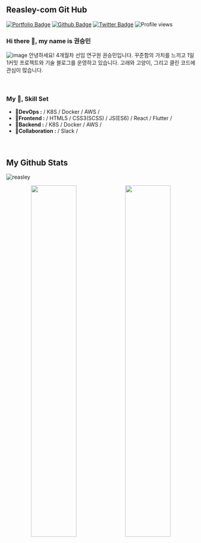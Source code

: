 ## Reasley-com Git Hub
[![Portfolio Badge](https://img.shields.io/badge/portfolio-web-blue?style=flat&link=reasley.com/)](reasley.com/)
[![Github Badge](https://img.shields.io/badge/-reasley-grey?style=flat&logo=github&logoColor=white&link=https://github.com/reasley/)](https://www.github.com/reasley-com/)
[![Twitter Badge](https://img.shields.io/badge/-reasley-00acee?style=flat&logo=twitter&logoColor=white&link=https://twitter.com/reasley/)](https://www.twitter.com/reasley/)
![Profile views](https://gpvc.arturio.dev/reasley-com)  



### Hi there 👋, my name is 권승민
![image](https://user-images.githubusercontent.com/33018600/116790473-49faa200-aaef-11eb-8234-32c55c909e5e.png)
안녕하세요! 4개월차 선임 연구원 권승민입니다. 
꾸준함의 가치를 느끼고 1일 1커밋 프로젝트와 기술 블로그를 운영하고 있습니다.
고래와 고양이, 그리고 클린 코드에 관심이 많습니다.


ㅤ
### My 📝, Skill Set
- **🔭DevOps   :** / K8S / Docker / AWS /
- **🌱Frontend :** / HTML5 / CSS3(SCSS) / JS(ES6) / React / Flutter /
- **💬Backend  :** / K8S / Docker / AWS /
- **👯Collaboration :** / Slack /


ㅤ

## My Github Stats
<p align=left> <img src=https://komarev.com/ghpvc/?username=reasley-com alt=reasley /> </p>

<p align="center">
  <img src=https://github-readme-stats.vercel.app/api?username=reasley-com&show_icons=true&count_private=true width="49%" /> <img src=https://github-readme-streak-stats.herokuapp.com/?user=reasley-com width="49%" />
</p>



